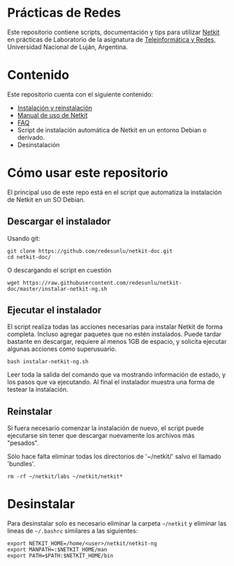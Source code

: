 # Prácticas de Redes

Este repositorio contiene scripts, documentación y tips para utilizar [Netkit](http://wiki.netkit.org/index.php/Main_Page) en prácticas de Laboratorio de la asignatura de [Teleinformática y Redes](http://www.labredes.unlu.edu.ar/tyr), Universidad Nacional de Luján, Argentina.

# Contenido

Este repositorio cuenta con el siguiente contenido:

 * [Instalación y reinstalación](#descargar-el-instalador)
 * [Manual de uso de Netkit](manual-de-uso.md)
 * [FAQ](preguntas-frecuentes.md)
 * Script de instalación automática de Netkit en un entorno Debian o derivado.
 * Desinstalación

# Cómo usar este repositorio

El principal uso de este repo está en el script que automatiza la instalación de Netkit en un SO Debian.

## Descargar el instalador

Usando git:

```
git clone https://github.com/redesunlu/netkit-doc.git
cd netkit-doc/
```

O descargando el script en cuestión

```
wget https://raw.githubusercontent.com/redesunlu/netkit-doc/master/instalar-netkit-ng.sh
```

## Ejecutar el instalador

El script realiza todas las acciones necesarias para instalar Netkit de forma completa. Incluso agregar paquetes que no estén instalados. Puede tardar bastante en descargar, requiere al menos 1GB de espacio, y solicita ejecutar algunas acciones como superusuario.

```
bash instalar-netkit-ng.sh
```

Leer toda la salida del comando que va mostrando información de estado, y los pasos que va ejecutando. Al final el instalador muestra una forma de testear la instalación.

## Reinstalar

Si fuera necesario comenzar la instalación de nuevo, el script puede ejecutarse sin tener que descargar nuevamente los archivos más "pesados".

Sólo hace falta eliminar todas los directorios de '~/netkit/' salvo el llamado 'bundles'.

```
rm -rf ~/netkit/labs ~/netkit/netkit*
```

# Desinstalar

Para desinstalar solo es necesario eliminar la carpeta `~/netkit` y eliminar las lineas de `~/.bashrc` similares a las siguientes:

```
export NETKIT_HOME=/home/<user>/netkit/netkit-ng
export MANPATH=:$NETKIT_HOME/man
export PATH=$PATH:$NETKIT_HOME/bin
```
